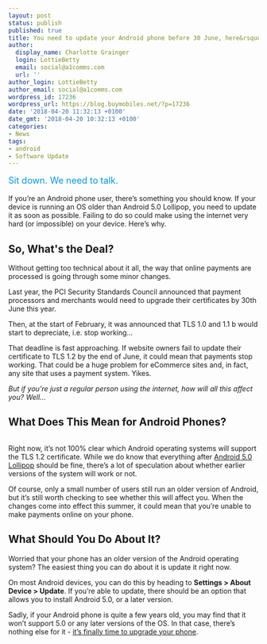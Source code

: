 ```yaml
---
layout: post
status: publish
published: true
title: You need to update your Android phone before 30 June, here&rsquo;s why
author:
  display_name: Charlotte Grainger
  login: LottieBetty
  email: social@a1comms.com
  url: ''
author_login: LottieBetty
author_email: social@a1comms.com
wordpress_id: 17236
wordpress_url: https://blog.buymobiles.net/?p=17236
date: '2018-04-20 11:32:13 +0100'
date_gmt: '2018-04-20 10:32:13 +0100'
categories:
- News
tags:
- android
- Software Update
---
```

<p><span class="postStandFirst" style="color: #0896d5; line-height: 26px; font-size: 18px;">Sit down. We need to talk.</span></p>
<p>If you&rsquo;re an Android phone user, there&rsquo;s something you should know. If your device is running an OS older than Android 5.0 Lollipop, you need to update it as soon as possible. Failing to do so could make using the internet very hard (or impossible) on your device. Here&rsquo;s why.</p>
<h2>So, What's the Deal?</h2>
<p>Without getting too technical about it all, the way that online payments are processed is going through some minor changes.</p>
<p>Last year, the PCI Security Standards Council announced that payment processors and merchants would need to upgrade their certificates by 30th June this year.</p>
<p>Then, at the start of February, it was announced that TLS 1.0 and 1.1 b would start to depreciate, i.e. stop working&hellip;</p>
<p>That deadline is fast approaching. If website owners fail to update their certificate to TLS 1.2 by the end of June, it could mean that payments stop working. That could be a huge problem for eCommerce sites and, in fact, any site that uses a payment system. Yikes.</p>
<p><em>But if you&rsquo;re just a regular person using the internet, how will all this affect you? Well&hellip;</em></p>
<h2>What Does This Mean for Android Phones?</h2>
<p><img class="aligncenter size-full wp-image-17241" src="https://lh3.googleusercontent.com/8ZD3tyZJMNpl_dkTBjnr9SuWna1WOAqUKbC0aDgI_PDLWK2IkfFZik8vCZ7kmKolIPHDxbwKMpq7rUg2TCcwriA=s0" alt="" /></p>
<p>Right now, it&rsquo;s not 100% clear which Android operating systems will support the TLS 1.2 certificate. While we do know that everything after <a href="https://www.android.com/versions/lollipop-5-0/" target="_blank" rel="noopener">Android 5.0 Lollipop</a> should be fine, there&rsquo;s a lot of speculation about whether earlier versions of the system will work or not.</p>
<p>Of course, only a small number of users still run an older version of Android, but it&rsquo;s still worth checking to see whether this will affect you. When the changes come into effect this summer, it could mean that you&rsquo;re unable to make payments online on your phone.</p>
<h2>What Should You Do About It?</h2>
<p>Worried that your phone has an older version of the Android operating system? The easiest thing you can do about it is update it right now.</p>
<p>On most Android devices, you can do this by heading to <strong>Settings > About Device > Update</strong>. If you&rsquo;re able to update, there should be an option that allows you to install Android 5.0, or a later version.</p>
<p>Sadly, if your Android phone is quite a few years old, you may find that it won&rsquo;t support 5.0 or any later versions of the OS. In that case, there&rsquo;s nothing else for it - <a href="https://www.buymobiles.net/" target="_blank" rel="noopener">it&rsquo;s finally time to upgrade your phone</a>.</p>
